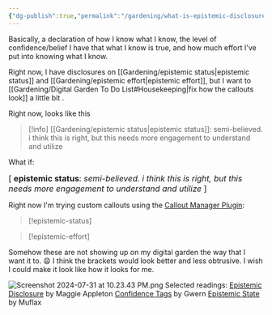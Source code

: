 ```yaml
---
{"dg-publish":true,"permalink":"/gardening/what-is-epistemic-disclosure/","created":"2024-07-23T10:50:35.000+08:00","updated":"2024-07-31T22:24:56.000+08:00"}
---
```



Basically, a declaration of how I know what I know, the level of confidence/belief I have that what I know is true, and how much effort I've put into knowing what I know.

Right now, I have disclosures on [[Gardening/epistemic status\|epistemic status]] and [[Gardening/epistemic effort\|epistemic effort]], but I want to [[Gardening/Digital Garden To Do List#Housekeeping\|fix how the callouts look]] a little bit .

Right now, looks like this

>[!info] [[Gardening/epistemic status\|epistemic status]]:
>semi-believed. i think this is right, but this needs more engagement to understand and utilize

What if:

<font size=3> [ **epistemic status**: *semi-believed. i think this is right, but this needs more engagement to understand and utilize* ]</font>


Right now I'm trying custom callouts using the [Callout Manager Plugin](https://github.com/eth-p/obsidian-callout-manager):

> [!epistemic-status] 

> [!epistemic-effort]

Somehow these are not showing up on my digital garden the way that I want it to. 😩 I think the brackets would look better and less obtrusive. I wish I could make it look like how it looks for me. 

![Screenshot 2024-07-31 at 10.23.43 PM.png](/img/user/Extras/Images/Screenshot%202024-07-31%20at%2010.23.43%20PM.png)
Selected readings:
[Epistemic Disclosure](https://maggieappleton.com/epistemic-disclosure) by Maggie Appleton
[Confidence Tags](https://www.gwern.net/) by Gwern
[Epistemic State](https://webcitation.org/6DuYcqyQ3) by Muflax
